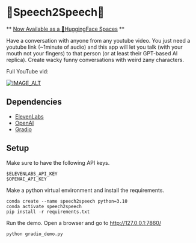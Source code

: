 # 🦜Speech2Speech🦜

** [Now Available as a 🤗HuggingFace Spaces](https://huggingface.co/spaces/hu-po/speech2speech) **

Have a conversation with anyone from any youtube video. You just need a youtube link (~1minute of audio) and this app will let you talk (with your mouth not your fingers) to that person (or at least their GPT-based AI replica). Create wacky funny conversations with weird zany characters.

Full YouTube vid:

[![IMAGE_ALT](https://img.youtube.com/vi/Kvjd-V8zLtM/0.jpg)](https://www.youtube.com/live/Kvjd-V8zLtM)

## Dependencies

- [ElevenLabs](https://elevenlabs.com/)
- [OpenAI](https://openai.com/)
- [Gradio](https://gradio.app/)

## Setup

Make sure to have the following API keys.

```
$ELEVENLABS_API_KEY
$OPENAI_API_KEY
```

Make a python virtual environment and install the requirements.

```
conda create --name speech2speech python=3.10
conda activate speech2speech
pip install -r requirements.txt
```

Run the demo. Open a browser and go to http://127.0.0.1:7860/

```
python gradio_demo.py
```
